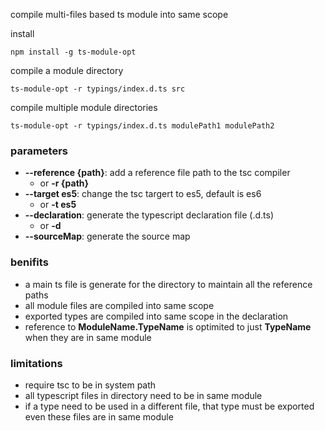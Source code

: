 compile multi-files based ts module into same scope

install
```
npm install -g ts-module-opt
```

compile a module directory
```
ts-module-opt -r typings/index.d.ts src
```

compile multiple module directories
```
ts-module-opt -r typings/index.d.ts modulePath1 modulePath2
```

### parameters
 * **--reference {path}**: add a reference file path to the tsc compiler
   * or **-r {path}** 
 * **--target es5**: change the tsc targert to es5, default is es6
   * or **-t es5** 
 * **--declaration**: generate the typescript declaration file (.d.ts)
    * or **-d** 
 * **--sourceMap**: generate the source map

### benifits

 * a main ts file is generate for the directory to maintain all the reference paths
 * all module files are compiled into same scope
 * exported types are compiled into same scope in the declaration
 * reference to **ModuleName.TypeName** is optimited to just **TypeName** when they are in same module

### limitations
 * require tsc to be in system path
 * all typescript files in directory need to be in same module
 * if a type need to be used in a different file, that type must be exported even these files are in same module